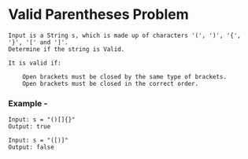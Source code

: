 # Valid Parentheses Problem

```
Input is a String s, which is made up of characters '(', ')', '{', '}', '[' and ']'. 
Determine if the string is Valid. 

It is valid if:

    Open brackets must be closed by the same type of brackets.
    Open brackets must be closed in the correct order.

```

### Example - 
```
Input: s = "()[]{}"
Output: true

Input: s = "([)]"
Output: false

```
